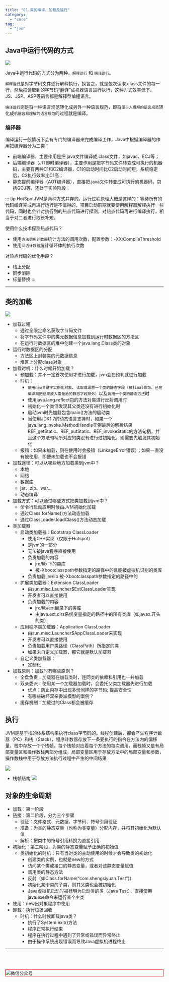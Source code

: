 ```yaml
---
title: "01.类的编译、加载及运行"
category:
  - "core"
tag:
  - "jvm"
---
```




## Java中运行代码的方式


![](./images/2023-10-24-18-16-52.png)


Java中运行代码的方式分为两种，`解释运行` 和 `编译运行`。 

`解释运行`是对字节码文件逐行解释执行，换言之，就是依次读取.class文件的每一行，然后把读取到的字节码“翻译”成机器语言进行执行，这种方式​效率低下。JS、JSP、ASP等语言都是解释型编程语言。

`编译运行`则是将一种语言规范转化成另外一种语言规范，即将`便于人理解的语言规范`转化成`机器容易理解的语言规范`的过程就是编译。


### 编译器

编译运行一般情况下会有专门的编译器来完成编译工作，Java中根据编译器的作用把编译器分为三类：

- 前端编译器，主要作用是把.java文件编译成.class文件，如javac、ECJ等；
- 后端编译器（JIT即时编译器），主要作用是把字节码文件转变成可执行的机器码，主要有两种C1和C2编译器，C1的启动时间比C2启动时间短，系统稳定后，C2执行效率比C1高；
- 静态提前编译器（AOT编译器），​直接把.java文件转变成可执行的机器码，​包括GCJ等，还处于实验阶段；

::: tip 
HotSpotJVM是两种方式并存的。运行过程​原理大概是这样的：等待所有的代码编译完成再进行运行是不值得的，项目启动前期就要使用解释器解释执行一些代码，同时也会针对执行到的热点代码进行探测，对热点代码再进行编译执行，相当于对二者进行取长补短。

使用什么技术探测热点代码？
- ​使用`方法调用计数器`​统计方法的调用次数，配置参数： ​-XX:CompileThreshold
- 使用`​回边计数器`​统计循环体的执行次数

对热点代码的优化手段？
- ​栈上分配
- 同步消除
- ​标量替换
:::

---



## 类的加载

![](./images/2023-10-24-18-16-53.jpg)

- 加载过程
  - 通过全限定命名获取字节码文件
  - 将字节码文件中的类元数据信息加载到运行时数据区的方法区
  - 在运行时数据区的堆中创建一个java.lang.Class类的对象
- 运行时数据区的分配
  - 方法区上封装类的元数据信息
  - 堆区上分配class对象
- 加载时机：什么时候开始加载？
  - 预加载：并不一定首次使用才进行加载，jvm会在预判就进行加载
  - 时机：
    - `使用new关键字实例化对象`、`读取或设置一个类的静态字段（被final修饰、已在编译期把结果放入常量池的静态字段除外）`以及`调用一个类的静态方法`时
    - 使用java.lang.reflect包的方法对类进行反射调用时
    - 初始化一个类但发现其父类还没有进行初始化时
    - 启动jvm时先加载包含main()方法的启动类
    - 当使用JDK1.7的动态语言支持时，如果一个java.lang.invoke.MethodHandle实例最后的解析结果REF_getStatic、REF_putStatic、REF_invokeStatic的方法句柄，并且这个方法句柄所对应的类没有进行过初始化，则需要先触发其初始化
  - 报错：如果未加载，则在使用时会报错（LinkageError错误）；如果一直没有被使用，即便未加载也不会报错
- 加载途径：可以从哪些地方加载类到jvm中？
  - 本地
  - 网络
  - 数据库
  - jar、zip、war...
  - 动态编译
- 加载方式：可以通过哪些方式把类加载到jvm中？
  - 命令行启动应用时候由JVM初始化加载
  - 通过Class.forName()方法动态加载
  - 通过ClassLoader.loadClass()方法动态加载
- 类加载器
  - 启动类加载器：Bootstrap ClassLoader
    - 使用C++实现（仅限于Hotspot）
    - 是jvm的一部分
    - 无法被java程序直接使用
    - 负责加载的内容
      - jre/lib 下的类库
      - 被-Xbootclasspath参数指定的路径中的且能被虚拟机识别的类库
    - 负责加载 jre/lib 被-Xbootclasspath参数指定的路径中的
  - 扩展类加载器：Extension ClassLoader
    - 由sun.misc.Launcher$ExtClassLoader实现
    - 开发者可以直接使用
    - 负责加载的内容
      - jre/lib/ext目录下的类库
      - 由java.ext.dirs系统变量指定的路径中的所有类库（如javax.开头的类）
  - 应用程序类加载器：Application ClassLoader
    - 由sun.misc.Launcher$AppClassLoader来实现
    - 开发者可以直接使用
    - 负责加载用户类路径（ClassPath）所指定的类
    - 如果未自定义加载器，那它就是默认加载器
  - 自定义类加载器：
    - 定制化
- 加载原则：加载时有哪些原则？
  - 全盘负责：加载器在加载类时，连同类的依赖和引用也一并加载
  - 双亲委派：使用某一个加载器加载时，会委托父类加载器先进行加载
    - 优点：防止内存中出现多份同样的字节码; 提高安全性
    - 有哪些破坏双亲委派模型的案例？
  - 缓存机制：加载过的Class都会被缓存


## 执行

JVM是基于栈的体系结构来执行class字节码的。线程创建后，都会产生程序计数器（PC）和栈（Stack），程序计数器存放下一条要执行的指令在方法内的偏移量，栈中存放一个个栈帧，每个栈帧对应着每个方法的每次调用，而栈帧又是有局部变量区和操作数栈两部分组成，局部变量区用于存放方法中的局部变量和参数，操作数栈中用于存放方法执行过程中产生的中间结果

![](./images/2023-10-24-18-16-55.png)

- 栈帧结构
![](./images/2023-10-24-18-16-56.png)


## 对象的生命周期

- 加载：第一阶段
- 链接：第二阶段，分为三个步骤
  - 验证：文件格式、元数据、字节码、符号引用验证
  - 准备：为类的静态变量（也称为类变量）分配内存，并将其初始化为默认值
  - 解析：把类中的符号引用转换为直接引用
- 初始化：第三阶段，为类的静态变量赋予正确的初始值
  - 类初始化的时机：只有当对类的主动使用的时候才会导致类的初始化
    - 创建类的实例，也就是new的方式
    - 访问某个类或接口的静态变量，或者对该静态变量赋值
    - 调用类的静态方法
    - 反射（如Class.forName(“com.shengsiyuan.Test”)）
    - 初始化某个类的子类，则其父类也会被初始化
    - Java虚拟机启动时被标明为启动类的类（Java Test），直接使用java.exe命令来运行某个主类
- 使用：new出对象程序中使用
- 卸载：执行垃圾回收
  - 时机：什么时候卸载java类？
    - 执行了System.exit()方法
    - 程序正常执行结束
    - 程序在执行过程中遇到了异常或错误而异常终止
    - 由于操作系统出现错误而导致Java虚拟机进程终止




---
<br /><br /><br />
<img style="border:1px red solid; display:block; margin:0 auto;" :src="$withBase('/qrcode.jpg')" alt="微信公众号" />
